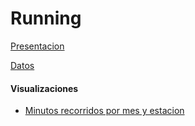 <h1> Running </h1>
 
 [Presentacion](https://docs.google.com/document/d/1V2B2PEFy_ZPg1cymknbsbYOD6t9rjJiI0d_VXFDttro/edit?usp=sharing)
  
 [Datos](https://docs.google.com/spreadsheets/d/1L0o_UQgM8-ov_8AD9PnYDEs2XxOlquya/edit?usp=sharing&ouid=100325155472122219537&rtpof=true&sd=true)
 
 <h4> Visualizaciones </h4>
 
 * [Minutos recorridos por mes y estacion](https://public.tableau.com/app/profile/francisco8740/viz/Running2020-21/MinutosxMesxEstacion)
 
 
 
